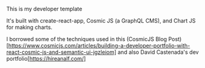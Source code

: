 This is my developer template

It's built with create-react-app, Cosmic JS (a GraphQL CMS), and Chart JS for making charts.

I borrowed some of the techniques used in this (CosmicJS Blog Post)[https://www.cosmicjs.com/articles/building-a-developer-portfolio-with-react-cosmic-js-and-semantic-ui-jgzleiom] and also David Castenada's dev portfolio[https://hireanalf.com/]
